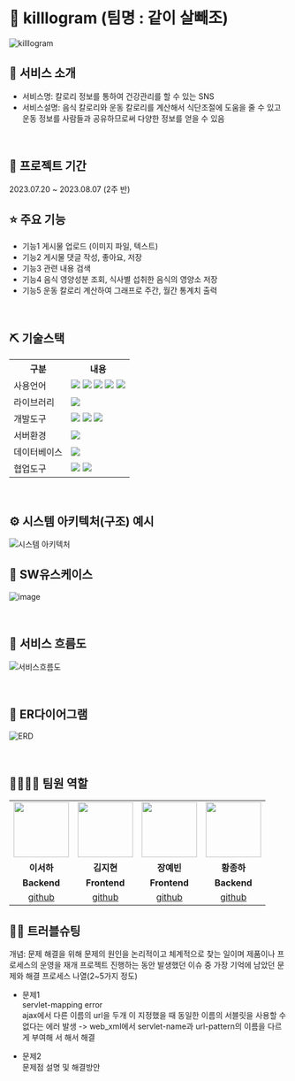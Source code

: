 # 📎 killlogram (팀명 : 같이 살빼조)

![killlogram ](https://github.com/2022-SMHRD-DCX-BigData-7/killlogram/assets/139085512/a4ef9d40-e901-455e-b54d-ba067e7dfe57)

## 👀 서비스 소개
* 서비스명:  칼로리 정보를 통하여 건강관리를 할 수 있는 SNS
* 서비스설명: 음식 칼로리와 운동 칼로리를 계산해서 식단조절에 도움을 줄 수 있고 운동 정보를 사람들과 공유하므로써 다양한 정보를 얻을 수 있음
<br>

## 📅 프로젝트 기간
2023.07.20 ~ 2023.08.07 (2주 반)
<br>

## ⭐ 주요 기능
* 기능1 게시물 업로드 (이미지 파일, 텍스트)
* 기능2 게시물 댓글 작성, 좋아요, 저장
* 기능3 관련 내용 검색
* 기능4 음식 영양성분 조회, 식사별 섭취한 음식의 영양소 저장
* 기능5 운동 칼로리 계산하여 그래프로 주간, 월간 통계치 출력 
<br>

## ⛏ 기술스택
<table>
    <tr>
        <th>구분</th>
        <th>내용</th>
    </tr>
    <tr>
        <td>사용언어</td>
        <td>
            <img src="https://img.shields.io/badge/Java-007396?style=for-the-badge&logo=java&logoColor=white"/>
            <img src="https://img.shields.io/badge/HTML5-E34F26?style=for-the-badge&logo=HTML5&logoColor=white"/>
            <img src="https://img.shields.io/badge/CSS3-1572B6?style=for-the-badge&logo=CSS3&logoColor=white"/>
            <img src="https://img.shields.io/badge/JavaScript-F7DF1E?style=for-the-badge&logo=JavaScript&logoColor=white"/>
            <img src="https://img.shields.io/badge/Python-3776AB?style=for-the-badge&logo=Python&logoColor=white"/> 
        </td>
    </tr>
    <tr>
        <td>라이브러리</td>
        <td>
            <img src="https://img.shields.io/badge/BootStrap-7952B3?style=for-the-badge&logo=BootStrap&logoColor=white"/>
        </td>
    </tr>
    <tr>
        <td>개발도구</td>
        <td>
            <img src="https://img.shields.io/badge/Eclipse-2C2255?style=for-the-badge&logo=Eclipse&logoColor=white"/>
            <img src="https://img.shields.io/badge/VSCode-007ACC?style=for-the-badge&logo=VisualStudioCode&logoColor=white"/>
            <img src="https://img.shields.io/badge/Jupyter-F37626?style=for-the-badge&logo=Jupyter&logoColor=white"/>
        </td>
    </tr>
    <tr>
        <td>서버환경</td>
        <td>
            <img src="https://img.shields.io/badge/Apache Tomcat-D22128?style=for-the-badge&logo=Apache Tomcat&logoColor=white"/>
        </td>
    </tr>
    <tr>
        <td>데이터베이스</td>
        <td>
            <img src="https://img.shields.io/badge/Oracle 11g-F80000?style=for-the-badge&logo=Oracle&logoColor=white"/>
        </td>
    </tr>
    <tr>
        <td>협업도구</td>
        <td>
            <img src="https://img.shields.io/badge/Git-F05032?style=for-the-badge&logo=Git&logoColor=white"/>
            <img src="https://img.shields.io/badge/GitHub-181717?style=for-the-badge&logo=GitHub&logoColor=white"/>
        </td>
    </tr>
</table>


<br>

## ⚙ 시스템 아키텍처(구조) 예시 
![시스템 아키텍처](https://github.com/2022-SMHRD-DCX-BigData-7/killlogram/assets/139085512/59cd6380-e301-429e-b683-30fd95054057)
<br>

## 📌 SW유스케이스
![image](https://github.com/2022-SMHRD-DCX-BigData-7/killlogram/assets/139085512/7c445acb-e7b4-45b3-b45b-550cd4e5d3fb)

<br>

## 📌 서비스 흐름도
![서비스흐름도](https://github.com/2022-SMHRD-DCX-BigData-7/killlogram/assets/139085512/061c7646-2d01-4454-a2cd-2828f4141ec2)

<br>

## 📌 ER다이어그램
![ERD](https://github.com/2022-SMHRD-DCX-BigData-7/killlogram/assets/139085512/836b3764-3bc6-410e-b950-2990171b3eef)

<br>



## 👨‍👩‍👦‍👦 팀원 역할
<table>
  <tr>
    <td align="center"><img src="https://pbs.twimg.com/media/B-n6uPYUUAAZSUx.png" width="100" height="100"/></td>
    <td align="center"><img src="https://mb.ntdtv.kr/assets/uploads/2019/01/Screen-Shot-2019-01-08-at-4.31.55-PM-e1546932545978.png" width="100" height="100"/></td>
    <td align="center"><img src="https://mblogthumb-phinf.pstatic.net/20160127_177/krazymouse_1453865104404DjQIi_PNG/%C4%AB%C4%AB%BF%C0%C7%C1%B7%BB%C1%EE_%B6%F3%C0%CC%BE%F0.png?type=w2" width="100" height="100"/></td>
    <td align="center"><img src="https://i.pinimg.com/236x/ed/bb/53/edbb53d4f6dd710431c1140551404af9.jpg" width="100" height="100"/></td>
  </tr>
  <tr>
    <td align="center"><strong>이서하</strong></td>
    <td align="center"><strong>김지현</strong></td>
    <td align="center"><strong>장예빈</strong></td>
    <td align="center"><strong>황종하</strong></td>
  </tr>
  <tr>
    <td align="center"><b>Backend</b></td>
    <td align="center"><b>Frontend</b></td>
    <td align="center"><b>Frontend</b></td>
    <td align="center"><b>Backend</b></td>
  </tr>
  <tr>
    <td align="center"><a href="https://github.com/자신의username작성해주세요" target='_blank'>github</a></td>
    <td align="center"><a href="https://github.com/자신의username작성해주세요" target='_blank'>github</a></td>
    <td align="center"><a href="https://github.com/자신의username작성해주세요" target='_blank'>github</a></td>
    <td align="center"><a href="https://github.com/자신의username작성해주세요" target='_blank'>github</a></td>
  </tr>
</table>

## 🤾‍♂️ 트러블슈팅
개념: 문제 해결을 위해 문제의 원인을 논리적이고 체계적으로 찾는 일이며 제품이나 프로세스의 운영을 재개
프로젝트 진행하는 동안 발생했던 이슈 중 가장 기억에 남았던 문제와 해결 프로세스 나열(2~5가지 정도)
  
* 문제1<br>
 servlet-mapping error<br>
 ajax에서 다른 이름의 url을 두개 이 지정했을 때 동일한 이름의 서블릿을  사용할 수 없다는 에러 발생 ->  web_xml에서 servlet-name과 url-pattern의 이름을 다르게 부여해 
 서 해서 해결
 
* 문제2<br>
 문제점 설명 및 해결방안
